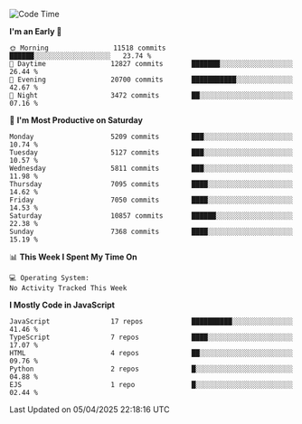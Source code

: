 <!--START_SECTION:waka-->
![Code Time](http://img.shields.io/badge/Code%20Time-3%2C498%20hrs%2059%20mins-blue)

**I'm an Early 🐤** 

```text
🌞 Morning                11518 commits       ██████░░░░░░░░░░░░░░░░░░░   23.74 % 
🌆 Daytime                12827 commits       ███████░░░░░░░░░░░░░░░░░░   26.44 % 
🌃 Evening                20700 commits       ███████████░░░░░░░░░░░░░░   42.67 % 
🌙 Night                  3472 commits        ██░░░░░░░░░░░░░░░░░░░░░░░   07.16 % 
```
📅 **I'm Most Productive on Saturday** 

```text
Monday                   5209 commits        ███░░░░░░░░░░░░░░░░░░░░░░   10.74 % 
Tuesday                  5127 commits        ███░░░░░░░░░░░░░░░░░░░░░░   10.57 % 
Wednesday                5811 commits        ███░░░░░░░░░░░░░░░░░░░░░░   11.98 % 
Thursday                 7095 commits        ████░░░░░░░░░░░░░░░░░░░░░   14.62 % 
Friday                   7050 commits        ████░░░░░░░░░░░░░░░░░░░░░   14.53 % 
Saturday                 10857 commits       ██████░░░░░░░░░░░░░░░░░░░   22.38 % 
Sunday                   7368 commits        ████░░░░░░░░░░░░░░░░░░░░░   15.19 % 
```


📊 **This Week I Spent My Time On** 

```text
💻 Operating System: 
No Activity Tracked This Week
```

**I Mostly Code in JavaScript** 

```text
JavaScript               17 repos            ██████████░░░░░░░░░░░░░░░   41.46 % 
TypeScript               7 repos             ████░░░░░░░░░░░░░░░░░░░░░   17.07 % 
HTML                     4 repos             ██░░░░░░░░░░░░░░░░░░░░░░░   09.76 % 
Python                   2 repos             █░░░░░░░░░░░░░░░░░░░░░░░░   04.88 % 
EJS                      1 repo              █░░░░░░░░░░░░░░░░░░░░░░░░   02.44 % 
```




 Last Updated on 05/04/2025 22:18:16 UTC
<!--END_SECTION:waka-->

<!--
**likaiqiang/likaiqiang** is a ✨ _special_ ✨ repository because its `README.md` (this file) appears on your GitHub profile.

Here are some ideas to get you started:

- 🔭 I’m currently working on ...
- 🌱 I’m currently learning ...
- 👯 I’m looking to collaborate on ...
- 🤔 I’m looking for help with ...
- 💬 Ask me about ...
- 📫 How to reach me: ...
- 😄 Pronouns: ...
- ⚡ Fun fact: ...
-->
